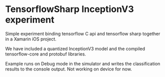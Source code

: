 # TensorflowSharp InceptionV3 experiment

Simple experiment binding tensorflow C api and tensorflow sharp together in a Xamarin iOS project.

We have included a quantized InceptionV3 model and the compiled tensorflow-core and protobuf libraries.

Example runs on Debug mode in the simulator and writes the classification results to the console output.
Not working on device for now.

